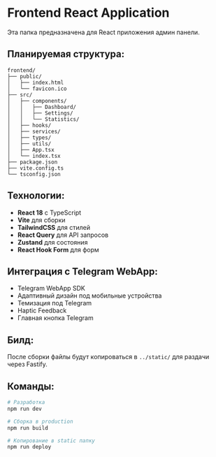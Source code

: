 # Frontend React Application

Эта папка предназначена для React приложения админ панели.

## Планируемая структура:

```
frontend/
├── public/
│   ├── index.html
│   └── favicon.ico
├── src/
│   ├── components/
│   │   ├── Dashboard/
│   │   ├── Settings/
│   │   └── Statistics/
│   ├── hooks/
│   ├── services/
│   ├── types/
│   ├── utils/
│   ├── App.tsx
│   └── index.tsx
├── package.json
├── vite.config.ts
└── tsconfig.json
```

## Технологии:

- **React 18** с TypeScript
- **Vite** для сборки
- **TailwindCSS** для стилей
- **React Query** для API запросов
- **Zustand** для состояния
- **React Hook Form** для форм

## Интеграция с Telegram WebApp:

- Telegram WebApp SDK
- Адаптивный дизайн под мобильные устройства
- Темизация под Telegram
- Haptic Feedback
- Главная кнопка Telegram

## Билд:

После сборки файлы будут копироваться в `../static/` для раздачи через Fastify.

## Команды:

```bash
# Разработка
npm run dev

# Сборка в production
npm run build

# Копирование в static папку
npm run deploy
```
